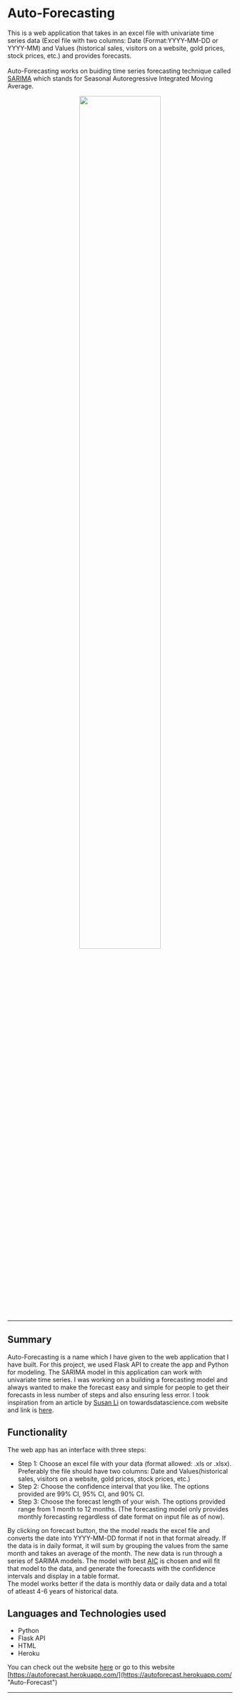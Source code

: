 # Auto-Forecasting
This is a web application that takes in an excel file with univariate time series data (Excel file with two columns: Date (Format:YYYY-MM-DD or YYYY-MM) and Values (historical sales, visitors on a website, gold prices, stock prices, etc.) and provides forecasts.<br><br>Auto-Forecasting works on buiding time series forecasting technique called [SARIMA](https://machinelearningmastery.com/sarima-for-time-series-forecasting-in-python/ "Seasonal ARIMA") which stands for Seasonal Autoregressive Integrated Moving Average. 

<p align="center"><img src="https://lh3.googleusercontent.com/n2R5y3OvxDaQZpOKxwqr9JKMtECAa5eGQkSFO5RH-S2BBi05iuJYKsv8dkVmw39zSCWzqti9q9eHpDyrTpd3bsg8e60Q9CQXUud0m3NKxbmD8OopZMQNUNpRbBfYtU4F3ek_C0IfG9hkPcrGqvtLl_qNvZfPpTLyRXAjh_3PmLrPhV-EcAB7UTrHT7lmF3w-5iVgR0MPcy416ZU_tqTEWxEZod_-yzU8WtmazPQ6MbcFA4UCIC-ISexYFnXJhT359TKyusQL9FokLOKrPcFiPSiuDg1pqpc8Y_pRG8ifGlZ3stBibLrh_KI9Lj3uVWlsq8tA78_s2AtRZEIfbC06jOwI6HauKEPHxDoaOCGOkoUF5CU7jTs27sHE2WjmcSiQFXZq3VQaGovlpVLIl6tzreeZogPoBPKph97KJvxB8OJd5jPN1jGOQ3rZ4XvJ5w-BlIEwV4nr4WdixQS6fAIEH4avtQ744plgOVkY0OS1maVIlY0KCe2mxl33pwmafWJdXoaT8Keza7KUDRmdhC7SDXu9J8XHbjZc0N7k_5Lkthn5fEA2VjYrYcXMWDSmGDF2lShvNsaQeQPoIsejIhk3gZvVW1kmwhvUeaRmZSETUM1vzFNxdjQ8i8rEXcqwAURv-rgsBGlSRuOsYa5d96KqEBwJ4CgAB3-A3nkAzHlVpgRQi5jsazdFWp5tjLTXFWTT3n9YZg=s1005-w1005-h915-no?authuser=1" width="60%" height="70%"></p>

---

## Summary

Auto-Forecasting is a name which I have given to the web application that I have built.
For this project, we used Flask API to create the app and Python for modeling. The SARIMA model in this application can work with univariate time series. I was working on a building a forecasting model and always wanted to make the forecast easy and simple for people to get their forecasts in less number of steps and also ensuring less error. I took inspiration from an article by [Susan Li](https://www.linkedin.com/in/susanli/ "Susan Li") on towardsdatascience.com website and link is [here](https://towardsdatascience.com/@actsusanli "Time Series Analysis and Forecasting with Python").

## Functionality
The web app has an interface with three steps:
* Step 1:	Choose an excel file with your data (format allowed: .xls or .xlsx). Preferably the file should have two columns: Date and Values(historical sales, visitors on a website, gold prices, stock prices, etc.)
* Step 2:	Choose the confidence interval that you like. The options provided are 99% CI, 95% CI, and 90% CI.
* Step 3:	Choose the forecast length of your wish. The options provided range from 1 month to 12 months. (The forecasting model only provides monthly forecasting regardless of date format on input file as of now).

By clicking on forecast button, the the model reads the excel file and converts the date into YYYY-MM-DD format if not in that format already. If the data is in daily format, it will sum by grouping the values from the same month and takes an average of the month. The new data is run through a series of SARIMA models. The model with best [AIC](https://en.wikipedia.org/wiki/Akaike_information_criterion "Akaike information criterion") is chosen and will fit that model to the data, and generate the forecasts with the confidence intervals and display in a table format.
<br>
The model works better if the data is monthly data or daily data and a total of atleast 4-6 years of historical data.

## Languages and Technologies used
* Python
* Flask API
* HTML
* Heroku

You can check out the website [here](https://autoforecast.herokuapp.com/ "Auto-Forecast") or go to this website [https://autoforecast.herokuapp.com/](https://autoforecast.herokuapp.com/ "Auto-Forecast")

---
